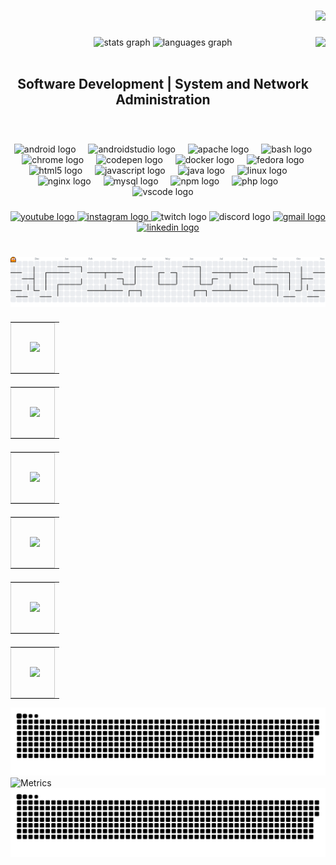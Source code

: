 





###

<div align="right">
  <img src="https://profile-counter.glitch.me/erogluyusuf/count.svg?"  />
</div>

###



###

<img align="right" height="250" src="https://tnow-prod-apac.367791ca7abea81096902b345fee7b1f.r2.cloudflarestorage.com/2025-04-15/4fe3086b1db3f3ad3050b259694702a9/20250415Yew4cEhB/Ym5ACq/ChatGPT%20Image%2015%20Nis%202025%2015_04_44.png?X-Amz-Algorithm=AWS4-HMAC-SHA256&X-Amz-Content-Sha256=UNSIGNED-PAYLOAD&X-Amz-Credential=882af22225f5a3c718a96ffd4ac141a1%2F20250415%2Fauto%2Fs3%2Faws4_request&X-Amz-Date=20250415T120705Z&X-Amz-Expires=120&X-Amz-Signature=f11c95acd4b076dd69287282778a2c624796e95627003c410cd424994a77e762&X-Amz-SignedHeaders=host&response-content-disposition=inline%3B%20filename%3D%22ChatGPT%20Image%2015%20Nis%202025%2015_04_44.png%22&x-id=GetObject"  />


<div align="center">
  <img src="https://github-readme-stats.vercel.app/api?username=erogluyusuf&hide_title=false&hide_rank=false&show_icons=true&include_all_commits=true&count_private=true&disable_animations=false&theme=dracula&locale=en&hide_border=false&order=1" height="150" width="350"  alt="stats graph"  />
  <img src="https://github-readme-stats.vercel.app/api/top-langs?username=erogluyusuf&locale=en&hide_title=false&layout=compact&card_width=320&langs_count=5&theme=dracula&hide_border=false&order=2" height="150" width="350"  alt="languages graph"  />
</div>
<br>
<h2 align="center">Software Development | System and Network Administration</h2>
<br>










###

<div align="center">
  <img src="https://cdn.jsdelivr.net/gh/devicons/devicon/icons/android/android-original.svg" height="30" alt="android logo"  />
  <img width="12" />
  <img src="https://cdn.jsdelivr.net/gh/devicons/devicon/icons/androidstudio/androidstudio-original.svg" height="30" alt="androidstudio logo"  />
  <img width="12" />
  <img src="https://cdn.jsdelivr.net/gh/devicons/devicon/icons/apache/apache-original.svg" height="30" alt="apache logo"  />
  <img width="12" />
  <img src="https://cdn.jsdelivr.net/gh/devicons/devicon/icons/bash/bash-original.svg" height="30" alt="bash logo"  />
  <img width="12" />
  <img src="https://cdn.jsdelivr.net/gh/devicons/devicon/icons/chrome/chrome-original.svg" height="30" alt="chrome logo"  />
  <img width="12" />
  <img src="https://cdn.jsdelivr.net/gh/devicons/devicon/icons/codepen/codepen-original.svg" height="30" alt="codepen logo"  />
  <img width="12" />
  <img src="https://cdn.jsdelivr.net/gh/devicons/devicon/icons/docker/docker-original.svg" height="30" alt="docker logo"  />
  <img width="12" />
  <img src="https://cdn.jsdelivr.net/gh/devicons/devicon/icons/fedora/fedora-original.svg" height="30" alt="fedora logo"  />
  <img width="12" />
  <img src="https://cdn.jsdelivr.net/gh/devicons/devicon/icons/html5/html5-original.svg" height="30" alt="html5 logo"  />
  <img width="12" />
  <img src="https://cdn.jsdelivr.net/gh/devicons/devicon/icons/javascript/javascript-original.svg" height="30" alt="javascript logo"  />
  <img width="12" />
  <img src="https://cdn.jsdelivr.net/gh/devicons/devicon/icons/java/java-original.svg" height="30" alt="java logo"  />
  <img width="12" />
  <img src="https://cdn.jsdelivr.net/gh/devicons/devicon/icons/linux/linux-original.svg" height="30" alt="linux logo"  />
  <img width="12" />
  <img src="https://cdn.jsdelivr.net/gh/devicons/devicon/icons/nginx/nginx-original.svg" height="30" alt="nginx logo"  />
  <img width="12" />
  <img src="https://cdn.jsdelivr.net/gh/devicons/devicon/icons/mysql/mysql-original.svg" height="30" alt="mysql logo"  />
  <img width="12" />
  <img src="https://cdn.jsdelivr.net/gh/devicons/devicon/icons/npm/npm-original-wordmark.svg" height="30" alt="npm logo"  />
  <img width="12" />
  <img src="https://cdn.jsdelivr.net/gh/devicons/devicon/icons/php/php-original.svg" height="30" alt="php logo"  />
  <img width="12" />
  <img src="https://cdn.jsdelivr.net/gh/devicons/devicon/icons/vscode/vscode-original.svg" height="30" alt="vscode logo"  />
</div>

###

<div align="center">
  <a href="https://www.youtube.com/@GlobipediMovies" target="_blank">
    <img src="https://img.shields.io/static/v1?message=Youtube&logo=youtube&label=&color=FF0000&logoColor=white&labelColor=&style=for-the-badge" height="35" alt="youtube logo"  />
  </a>
  <a href="https://www.instagram.com/globipedi/" target="_blank">
    <img src="https://img.shields.io/static/v1?message=Instagram&logo=instagram&label=&color=E4405F&logoColor=white&labelColor=&style=for-the-badge" height="35" alt="instagram logo"  />
  </a>
  <img src="https://img.shields.io/static/v1?message=Twitch&logo=twitch&label=&color=9146FF&logoColor=white&labelColor=&style=for-the-badge" height="35" alt="twitch logo"  />
  <img src="https://img.shields.io/static/v1?message=Discord&logo=discord&label=&color=7289DA&logoColor=white&labelColor=&style=for-the-badge" height="35" alt="discord logo"  />
  <a href="mailto:yusuferoglu1957@gmail.com" target="_blank">
    <img src="https://img.shields.io/static/v1?message=Gmail&logo=gmail&label=&color=D14836&logoColor=white&labelColor=&style=for-the-badge" height="35" alt="gmail logo"  />
  </a>
  <a href="https://www.linkedin.com/in/erogluyusuf" target="_blank">
    <img src="https://img.shields.io/static/v1?message=LinkedIn&logo=linkedin&label=&color=0077B5&logoColor=white&labelColor=&style=for-the-badge" height="35" alt="linkedin logo"  />
  </a>
</div>















###

<br clear="both">

<picture>
  <source media="(prefers-color-scheme: dark)" srcset="https://raw.githubusercontent.com/erogluyusuf/erogluyusuf/output/pacman-contribution-graph-dark.svg">
  <source media="(prefers-color-scheme: light)" srcset="https://raw.githubusercontent.com/erogluyusuf/erogluyusuf/output/pacman-contribution-graph.svg">
  <img alt="pacman contribution graph" src="https://raw.githubusercontent.com/erogluyusuf/erogluyusuf/output/pacman-contribution-graph.svg">
</picture>

<!--START_SECTION:repos-->

<table style="width: 100%; display: flex; flex-wrap: wrap; gap: 10px;">
  <tr style="display: flex; width: calc(50% - 10px); padding: 20px; border: 1px solid #ccc; text-align: center;">
    <td style="width: 100%; padding: 10px;">
      <a href="https://github.com/erogluyusuf/erogluyusuf">
        <img src="https://github-readme-stats.vercel.app/api/pin/?username=erogluyusuf&repo=erogluyusuf&theme=radical" />
      </a>
    </td>
  </tr>
  <!-- Diğer satırlar burada olacak -->
</table>




<table style="width: 100%; display: flex; flex-wrap: wrap; gap: 10px;">
  <tr style="display: flex; width: calc(50% - 10px); padding: 20px; border: 1px solid #ccc; text-align: center;">
    <td style="width: 100%; padding: 10px;">
      <a href="https://github.com/erogluyusuf/erogluyusuf-repo">
        <img src="https://github-readme-stats.vercel.app/api/pin/?username=erogluyusuf&repo=erogluyusuf-repo&theme=radical" />
      </a>
    </td>
  </tr>
  <!-- Diğer satırlar burada olacak -->
</table>




<table style="width: 100%; display: flex; flex-wrap: wrap; gap: 10px;">
  <tr style="display: flex; width: calc(50% - 10px); padding: 20px; border: 1px solid #ccc; text-align: center;">
    <td style="width: 100%; padding: 10px;">
      <a href="https://github.com/erogluyusuf/awesome-sindresorhus">
        <img src="https://github-readme-stats.vercel.app/api/pin/?username=erogluyusuf&repo=awesome-sindresorhus&theme=radical" />
      </a>
    </td>
  </tr>
  <!-- Diğer satırlar burada olacak -->
</table>




<table style="width: 100%; display: flex; flex-wrap: wrap; gap: 10px;">
  <tr style="display: flex; width: calc(50% - 10px); padding: 20px; border: 1px solid #ccc; text-align: center;">
    <td style="width: 100%; padding: 10px;">
      <a href="https://github.com/erogluyusuf/webpageMailScripper">
        <img src="https://github-readme-stats.vercel.app/api/pin/?username=erogluyusuf&repo=webpageMailScripper&theme=radical" />
      </a>
    </td>
  </tr>
  <!-- Diğer satırlar burada olacak -->
</table>




<table style="width: 100%; display: flex; flex-wrap: wrap; gap: 10px;">
  <tr style="display: flex; width: calc(50% - 10px); padding: 20px; border: 1px solid #ccc; text-align: center;">
    <td style="width: 100%; padding: 10px;">
      <a href="https://github.com/erogluyusuf/elementfinder">
        <img src="https://github-readme-stats.vercel.app/api/pin/?username=erogluyusuf&repo=elementfinder&theme=radical" />
      </a>
    </td>
  </tr>
  <!-- Diğer satırlar burada olacak -->
</table>




<table style="width: 100%; display: flex; flex-wrap: wrap; gap: 10px;">
  <tr style="display: flex; width: calc(50% - 10px); padding: 20px; border: 1px solid #ccc; text-align: center;">
    <td style="width: 100%; padding: 10px;">
      <a href="https://github.com/erogluyusuf/googlescript-mail">
        <img src="https://github-readme-stats.vercel.app/api/pin/?username=erogluyusuf&repo=googlescript-mail&theme=radical" />
      </a>
    </td>
  </tr>
  <!-- Diğer satırlar burada olacak -->
</table>



<!--END_SECTION:repos-->

<picture>
  <source media="(prefers-color-scheme: dark)" srcset="https://raw.githubusercontent.com/erogluyusuf/erogluyusuf/output/github-contribution-grid-snake-dark.svg">
  <source media="(prefers-color-scheme: light)" srcset="https://raw.githubusercontent.com/erogluyusuf/erogluyusuf/output/github-contribution-grid-snake.svg">
  <img alt="github contribution snake" src="https://raw.githubusercontent.com/erogluyusuf/erogluyusuf/output/github-contribution-grid-snake.svg">
</picture>


<img src="https://raw.githubusercontent.com/erogluyusuf/erogluyusuf/main/metrics.svg" alt="Metrics" />



<picture>
  <source media="(prefers-color-scheme: dark)" srcset="https://raw.githubusercontent.com/erogluyusuf/erogluyusuf/output/github-contribution-grid-snake-dark.svg">
  <img alt="snake gif" src="https://raw.githubusercontent.com/erogluyusuf/erogluyusuf/output/github-contribution-grid-snake.svg">
</picture>
















